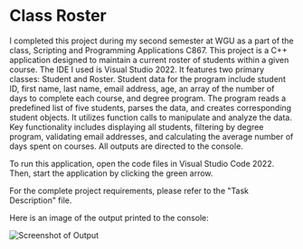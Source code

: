#  Class Roster

I completed this project during my second semester at WGU as a part of the class, Scripting and Programming Applications C867. 
This project is a C++ application designed to maintain a current roster of students within a given course. The IDE I used is Visual Studio 2022. It features two primary classes: Student and Roster.  Student data for the program include student ID, first name, last name, email address, age, an array of the number of days to complete each course, and degree program.
The program reads a predefined list of five students, parses the data, and creates corresponding student objects. It utilizes function calls to manipulate and analyze the data. Key functionality includes displaying all students, filtering by degree program, validating email addresses, and calculating the average number of days spent on courses.
All outputs are directed to the console.

To run this application, open the code files in Visual Studio Code 2022. Then, start the application by clicking the green arrow.

For the complete project requirements, please refer to the "Task Description" file.

Here is an image of the output printed to the console:

![Screenshot of Output](https://github.com/user-attachments/assets/65bb180c-055c-4cdb-b07b-316d088b3913)
